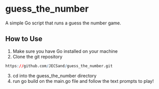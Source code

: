 # guess_the_number
A simple Go script that runs a guess the number game.


## How to Use
1. Make sure you have Go installed on your machine
2. Clone the git repository
```R
https://github.com/JECSand/guess_the_number.git
```
3. cd into the guess_the_number directory
4. run go build on the main.go file and follow the text prompts to play!